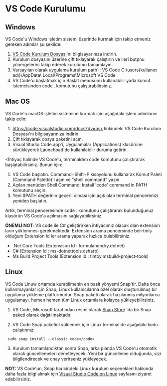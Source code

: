 # VS Code Kurulumu

## Windows 

VS Code'u Windows işletim sistemi üzerinde kurmak için takip etmeniz gereken adımlar şu şekilde: 

1. [VS Code Kurulum Dosyası](https://go.microsoft.com/fwlink/?LinkID=534107)'nı bilgisayarınıza indirin.
2. Kurulum dosyasını üzerine çift tıklayarak çalıştırın ve ileri butpnu yönergelerini takip ederek kurulumu tamamlayın.
3. Varsayılan olarak uygulama kurulum path'i: VS Code C:\users\{kullanıcı adı}\AppData\ Local\Programs\Microsoft VS Code
4. VS Code'u başlatmak için Başlat menüsünü kullanabilir yada komut istemcisinden code . komutunu çalıştırabilirsiniz.

## Mac OS

VS Code'u macOS işletim sistemine kurmak için aşağıdaki işlem adımlarını takip edin:

1.  https://code.visualstudio.com/docs?dv=osx linkindeki VS Code Kurulum Dosyası'nı bilgisayarınıza indirin.
2.  Çift tıklayarak dosya paketini açın.
3.  Visual Studio Code.app'i, Uygulamalar (Applications) klasörüne sürükleyerek Launchpad'de kullanılabilir duruma getirin.

<İhtiyaç halinde VS Code'u, terminalden code komutunu çalıştırarak başlatabilirsiniz. Bunun için:

1. VS Code başlatın.
   Command+Shift+P kısayolunu kullanarak Komut Paleti (Command Palette)'i açın ve "shell command" yazın.
2. Açılan menüden Shell Command: Install 'code' command in PATH komutunu seçin.
3. Yeni $PATH değerinin geçerli olması için açık olan terminal pencerenizi yeniden başlatın.

Artık, terminal penceresinde code . komutunu çalıştırarak bulunduğunuz klasörün VS Code'a açılmasını sağlayabilirsiniz.

**ÖNEMLİ NOT**: VS code ile C# geliştirirken ihtiyacımız olacak olan extension ların yüklenmesi gerekmektedir. Extension arama pencersinde belirtmiş olduğum Extension Id ler arama yaparak hızlıca bulabilirsiniz.

* .Net Core Tools (Extensison Id : formulahendry.dotnet)
* C# (Extension Id : ms-dotnettools.csharp)
* Ms Build Project Tools (Extension Id : tintoy.msbuild-project-tools)


## Linux 

VS Code Linuw ortamda kurabilmenin en basit yönyemi Snap'tir. Daha önce kullanmayanlar için Snap; Linux kullanıcılarına özel olarak oluşturulmuş bir uygulama yükleme platformudur. Snap paketi olarak hazılanmış milyonlarca uygulamayı, hemen hemen tüm Linux ortamlara kolayca yükleyebilirsiniz.

1. VS Code, Microsoft tarafından resmi olarak [Snap Store](https://snapcraft.io/) 'da bir Snap paketi olarak dağıtılmaktadır.

2. VS Code Snap paketini yüklemek için Linux terminal de aşağıdaki kodu çalıştırınız: 

````
 sudo snap install --classic code</code>
````

3. Kurulum tamamlandıktan sonra Snap, arka planda VS Code'u otomatik olarak güncellemeleri denetleyecek. Yeni bir güncelleme olduğunda, sizi bilgilendirecek ve onay verirseniz yükleyecek.

**NOT:** VS Code'un, Snap haricindeki Linux kurulum seçenekleri hakkında daha fazla bilgi almak için [Visual Studio Code on Linux]( https://code.visualstudio.com/docs/setup/linux) sayfasını ziyaret edebilirsiniz.
